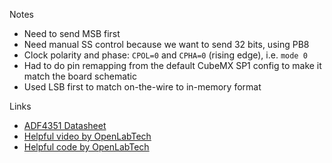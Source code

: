 Notes

- Need to send MSB first
- Need manual SS control because we want to send 32 bits, using PB8
- Clock polarity and phase: `CPOL=0` and `CPHA=0` (rising edge), i.e. `mode 0`
- Had to do pin remapping from the default CubeMX SP1 config to make it match the board schematic
- Used LSB first to match on-the-wire to in-memory format

Links

- [ADF4351 Datasheet](http://www.analog.com/media/en/technical-documentation/data-sheets/ADF4351.pdf)
- [Helpful video by OpenLabTech](https://www.youtube.com/channel/UCeF7JKNXOy0jpMOxpgbZcpg)
- [Helpful code by OpenLabTech](https://github.com/jhol/pyadf435x/blob/master/adf435x/core.py)
